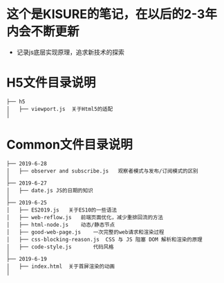 # 这个是KISURE的笔记，在以后的2-3年内会不断更新
- 记录js底层实现原理，追求新技术的探索

# H5文件目录说明
```
├── h5
│   ├── viewport.js  关于Html5的适配
│ 
```

# Common文件目录说明
```
├── 2019-6-28
│   ├── observer and subscribe.js   观察者模式与发布/订阅模式的区别
│
├── 2019-6-27
│   ├── date.js JS的日期的知识
│
├── 2019-6-25
│   ├── ES2019.js   关于ES10的一些语法
│   ├── web-reflow.js   前端页面优化，减少重排回流的方法
│   ├── html-node.js    动态/静态节点
│   ├── good-web-page.js    一次完整的web请求和渲染过程
│   ├── css-blocking-reason.js  CSS 与 JS 阻塞 DOM 解析和渲染的原理
│   ├── code-style.js       代码风格
│
├── 2019-6-19
│   ├── index.html  关于首屏渲染的动画
│
```